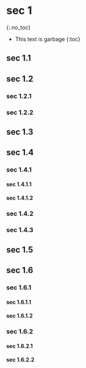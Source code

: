 # sec 1
{:.no_toc}

<div id="toc-sidebar" markdown="block">

* This text is garbage
{:toc}

</div>

## sec 1.1

## sec 1.2

### sec 1.2.1

### sec 1.2.2

## sec 1.3

## sec 1.4

### sec 1.4.1

#### sec 1.4.1.1

#### sec 1.4.1.2

### sec 1.4.2

### sec 1.4.3

## sec 1.5

## sec 1.6

### sec 1.6.1

#### sec 1.6.1.1

#### sec 1.6.1.2

### sec 1.6.2

#### sec 1.6.2.1

#### sec 1.6.2.2
